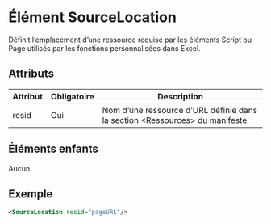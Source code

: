 # <a name="sourcelocation-element"></a>Élément SourceLocation

Définit l’emplacement d’une ressource requise par les éléments Script ou Page utilisés par les fonctions personnalisées dans Excel.

## <a name="attributes"></a>Attributs

| **Attribut** | **Obligatoire** | **Description**                                                                      |
|---------------|--------------|--------------------------------------------------------------------------------------|
| resid         | Oui          | Nom d’une ressource d’URL définie dans la section &lt;Ressources&gt; du manifeste. |

## <a name="child-elements"></a>Éléments enfants

Aucun

## <a name="example"></a>Exemple

```xml
<SourceLocation resid="pageURL"/>
```